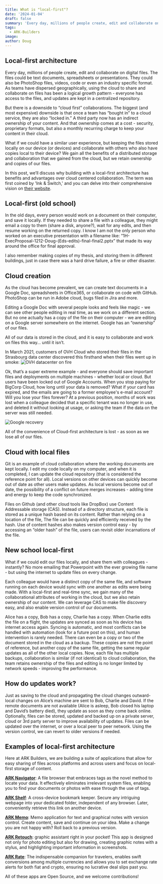 ```yaml
---
title: What is "local-first"?
date: '2024-01-04'
draft: false
summary: 'Every day, millions of people create, edit and collaborate on digital files. In this post, we describe our vision of local-first architecture - where collaboration can occur in real time, without a big cloud in the middle.'
tags:
  - ARK-Builders
image:
author: Doug
---
```


## Local-first architecture

Every day, millions of people create, edit and collaborate on digital files. The files could be text documents, spreadsheets or presentations. They could also be PhotoShop files, videos, code or even an industry specific format. As teams have dispersed geographically, using the cloud to share and collaborate on files has been a logical growth pattern - everyone has access to the files, and updates are kept in a centralized repository.

But there is a downside to “cloud first” collaborations. The biggest (and most expensive) downside is that once a team has “bought in” to a cloud service, they are also “locked in.” A third party now has an indirect ownership of your content. And that ownership comes at a cost - security, proprietary formats, but also a monthly recurring charge to keep your content in their cloud.

What if we could have a similar user experience, but keeping the files stored locally on our device (or devices) and collaborate with others who also have copies local to their device? We gain all the benefits of a distributed storage and collaboration that we gained from the cloud, but we retain ownership and copies of our files.

In this post, we’ll discuss why building with a local-first architecture has benefits and advantages over cloud centered collaboration. The term was first coined by 'Ink & Switch,' and you can delve into their comprehensive vision on [their website](https://www.inkandswitch.com/local-first/).

## Local-first (old school)

In the old days, every person would work on a document on their computer, and save it locally. If they needed to share a file with a colleague, they might email a copy to them (share a disk, anyone?), wait for any edits, and then resume working on the returned copy. I know I am not the only person who worked on an executive presentation with a filename like: “1H-ExecProposal-1212-Doug-(Eds-edits)-final-final2.pptx” that made its way around the office for final approval.

I also remember making copies of my thesis, and storing them in different buildings, just in case there was a hard drive failure, a fire or other disaster.

## Cloud creation

As the cloud has become prevalent, we can create text documents in a Google Doc, spreadsheets in Office365, or collaborate on code with GitHub. PhotoShop can be run in Adobe cloud, bugs filed in Jira and more.

Editing a Google Doc with several people looks and feels like magic - we can see other people editing in real time, as we work on a different section. But no one actually has a copy of the file on their computer - we are editing on a Google server somewhere on the internet. Google has an “ownership” of our files.

All of our data is stored in the cloud, and it is easy to collaborate and work on files this way… until it isn’t.

In March 2021, customers of OVH Cloud who stored their files in the Strasbourg data center discovered this firsthand when their files went up in smoke:
![OVH datacenter on fire](https://ark-builders.github.io/website2/images/ovh_fire.jpg)

Ok, that’s a super extreme example - and everyone should save important files and deployments on multiple machines - whether local or cloud. But users have been locked out of Google Accounts. When you stop paying for BigCorp Cloud, how long until your data is removed? What if your card has expired, and the emails are going to a former employee's e-mail account? Will you lose your files forever? At a previous position, months of work was lost when a colleague decided that a specific tenant was no longer in use, and deleted it without looking at usage, or asking the team if the data on the server was still needed.

![Google recovery](https://ark-builders.github.io/website2/images/google_recovery.png)

All of the convenience of Cloud-first architecture is lost - as soon as we lose all of our files.

## Cloud with local files

Git is an example of cloud collaboration where the working documents are kept locally. I edit my code locally on my computer, and when it is completed, I can update the cloud repository (that is considered the reference point for all). Local versions on other devices can quickly become out of date as other users make updates. As local versions become out of date, the possibility of a conflict on future merges increases - adding time and energy to keep the code synchronized.

Files on Github (and other cloud tools like DropBox) use Content Addressable storage (CAS). Instead of a directory structure, each file is stored as a unique hash based on its content. Rather than relying on a location of the file, The file can be quickly and efficiently received by the hash. Use of content hashes also makes version control easy - by accessing an “older hash” of the file, users can revisit older incarnations of the file.

## New school local-first

What if we could edit our files locally, and share them with colleagues - instantly? No more emailing that Powerpoint with the ever growing file name - but using the internet to update files on every change.

Each colleague would have a distinct copy of the same file, and software running on each device would sync with one another as edits were being made. With a local-first and real-time sync, we gain many of the collaborational attributes of working in the cloud, but we also retain ownership of our content. We can leverage CAS to make file discovery easy, and also enable version control of our documents.

Alice has a copy, Bob has a copy, Charlie has a copy. When Charlie edits the file on a flight, the updates are synced as soon as his device has internet access again. Syncing is automatic, and most conflicts can be handled with automation (look for a future post on this), and human intervention is rarely needed. There can even be a copy or two of the document stored in the cloud as a backup. These copies are not the point of reference, but another copy of the same file, getting the same regular updates as all of the other local copies. Now, each file has multiple backups, collaboration is similar (if not identical) to cloud collaboration, the team retains ownership of the files and editing is no longer limited by network speeds - improving the performance.

## How do updates work?

Just as saving to the cloud and propagating the cloud changes outward- local changes on Alice’s machine are sent to Bob, Charlie and David. If the remote documents are not available (Alice is asleep, Bob closed his laptop and David’s battery died), they update as soon as they come back online. Optionally, files can be stored, updated and backed up on a private server, cloud or 3rd party server to improve availability of updates. Files can be updated over the internet, or over a local peer to peer network. Using the version control, we can revert to older versions if needed.

## Examples of local-first architecture

Here at ARK Builders, we are building a suite of applications that allow for easy sharing of files across platforms and across users and focus on local-first storage of content.

**[ARK Navigator](https://www.ark-builders.dev/apps/navigator/)**: A file browser that embraces tags as the novel method to locate your data. It effectively eliminates irrelevant system files, enabling you to find your documents or photos with ease through the use of tags.

**[ARK Shelf](https://www.ark-builders.dev/apps/shelf/)**: A cross-device bookmark keeper. Secure any intriguing webpage into your dedicated folder, independent of any browser. Later, conveniently retrieve this link on another device.

**[ARK Memo](https://www.ark-builders.dev/apps/memo/)**: Memo application for text and graphical notes with version control. Create content, save and continue on your idea. Make a change you are not happy with? Roll back to a previous version.

**[ARK Retouch](https://www.ark-builders.dev/apps/retouch/)**: graphic assistant right in your pocket! This app is designed not only for photo editing but also for drawing, creating graphic notes with a stylus, and highlighting important information in screenshots.

**[ARK Rate](https://www.ark-builders.dev/apps/rate/)**: The indispensable companion for travelers, enables swift conversions among multiple currencies and allows you to set exchange rate alerts for both fiat and crypto, ensuring no lucrative deal slips past you.

All of these apps are Open Source, and we welcome contributions!
